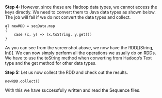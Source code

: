 
**Step 4:** However, since these are Hadoop data types, we cannot access the keys directly. We need to convert them to Java data types as shown below. The job will fail if we do not convert the data types and collect.

```
al newRDD = seqData.map
{
	case (x, y) => (x.toString, y.get())
}
```

As you can see from the screenshot above, we now have the RDD[(String, Int)]. We can now simply perform all the operations we usually do on RDDs. We have to use the toString method when converting from Hadoop’s Text type and the get method for other data types.

**Step 5:** Let us now collect the RDD and check out the results.

```newRDD.collect()```

 

With this we have successfully written and read the Sequence files.